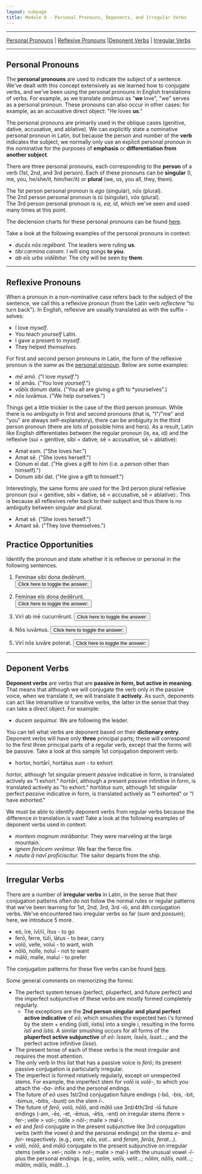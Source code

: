 ```yaml
---
layout: subpage
title: Module 8 - Personal Pronouns, Deponents, and Irregular Verbs
---
```


***

[Personal Pronouns](#personal-pronouns) \| [Reflexive Pronouns](#reflexive-pronouns) \|[Deponent Verbs](#deponent-verbs) \| [Irregular Verbs](#irregular-verbs)

***

## Personal Pronouns

The **personal pronouns** are used to indicate the subject of a sentence. We've dealt with this concept extensively as we learned how to conjugate verbs, and we've been using the personal pronouns in English translations of verbs. For example, as we translate *amāmus* as "**we** love", "we" serves as a personal pronoun. These pronouns can also occur in other cases: for example, as an accusative direct object: "He loves **us**."

The personal pronouns are primarily used in the oblique cases (genitive, dative, accusative, and ablative). We can explicitly state a nominative personal pronoun in Latin, but because the person and number of the **verb** indicates the subject, we normally only use an explicit personal pronoun in the nominative for the purposes of **emphasis** or **differentiation from another subject**.

There are three personal pronouns, each corresponding to the **person** of a verb (1st, 2nd, and 3rd person). Each of these pronouns can be **singular** (I, me, you, he/she/it, him/her/it) or **plural** (we, us, you all, they, them).

The 1st person personal pronoun is *ego* (singular), *nōs* (plural).  
The 2nd person personal pronoun is *tū* (singular), *vōs* (plural).  
The 3rd person personal pronoun is *is, ea, id*, which we've seen and used many times at this point.

The declension charts for these personal pronouns can be found [here](../../charts/0-pronoun-master/#personal).

Take a look at the following examples of the personal pronouns in context:

- *ducēs nōs regēbant.* The leaders were ruling **us**.
- *tibi carmina canam.* I will sing songs **to you**.
- *ab eīs urbs vidēbitur.* The city will be seen by **them**.

***

## Reflexive Pronouns

When a pronoun in a non-nominative case refers back to the subject of the sentence, we call this a reflexive pronoun (from the Latin verb *reflectere* "to turn back"). In English, reflexive are usually translated as with the suffix -selves:

- I love *myself*.
- You teach *yourself* Latin.
- I gave a present to *myself*.
- They helped *themselves*.

For first and second person pronouns in Latin, the form of the reflexive pronoun is the *same* as the [personal pronoun](https://dlibatique.github.io/LATN101-F19/notes/8-pers-pron-dep-irreg/#personal-pronouns). Below are some examples:

- *mē* amō. ("I love *myself*.")
- *tē* amās. ("You love *yourself*.")
- *vōbīs* donum datis. ("You all are giving a gift to *yourselves".)
- *nōs* īuvāmus. ("We help ourselves.")

Things get a little trickier in the case of the third person pronoun. While there is no ambiguity in first and second pronouns (that is, "I"/"me" and "you" are always self-explanatory), there can be ambiguity in the third person pronoun (there are lots of possible hims and hers). As a result, Latin like English differentiates between the regular pronoun (is, ea, id) and the reflexive (sui = genitive, sibi = dative, sē = accusative, sē = ablative):

- Amat eam. ("She loves her.")
- Amat sē. ("She loves herself.")
- Donum eī dat. ("He gives a gift to him (i.e. a person other than himself).")
- Donum sibi dat. ("He give a gift to himself.")

Interestingly, the same forms are used for the 3rd person plural reflexive pronoun (sui = genitive, sibi = dative, sē = accusative, sē = ablative):. This is because all reflexives refer back to their subject and thus there is no ambiguity between singular and plural.

- Amat sē. ("She loves herself.")
- Amant sē. ("They love themselves.")

## Practice Opportunities

Identify the pronoun and state whether it is reflexive or personal in the following sentences.

1. Feminae sibi dona dedērunt.  
<button onclick="toggleDisplay('prac1')">Click here to toggle the answer:</button> <span style="display: none;" id="prac1">sibi; reflexive</span>

2. Feminae eīs dona dedērunt.  
<button onclick="toggleDisplay('prac2')">Click here to toggle the answer:</button> <span style="display: none;" id="prac2">eīs; personal</span>

3. Virī ab mē cucurrērunt. <button onclick="toggleDisplay('prac3')">Click here to toggle the answer:</button> <span style="display: none;" id="prac3">mē; personal</span>

4. Nōs iuvāmus. <button onclick="toggleDisplay('prac4')">Click here to toggle the answer:</button> <span style="display: none;" id="prac4">nōs; reflexive</span>

5. Virī nōs iuvāre poterat. <button onclick="toggleDisplay('prac5')">Click here to toggle the answer:</button> <span style="display: none;" id="prac5">nōs; personal</span>

***

## Deponent Verbs

**Deponent verbs** are verbs that are **passive in form, but active in meaning**. That means that although we will conjugate the verb only in the passive voice, when we translate it, we will translate it **actively**. As such, deponents can act like intransitive or transitive verbs, the latter in the sense that they can take a direct object. For example:

- *ducem sequimur.* We are following the leader.

You can tell what verbs are deponent based on their **dictionary entry**. Deponent verbs will have only **three** principal parts; these will correspond to the first three principal parts of a regular verb, except that the forms will be passive. Take a look at this sample 1st conjugation deponent verb:

- hortor, hortārī, hortātus sum - to exhort

*hortor*, although 1st singular present *passive* indicative in form, is translated actively as "I exhort." *hortārī*, although a present *passive* infinitive in form, is translated actively as "to exhort." *hortātus sum*, although 1st singular perfect *passive* indicative in form, is translated actively as "I exhorted" or "I have exhorted."

We must be able to identify deponent verbs from regular verbs because the difference in translation is vast! Take a look at the following examples of deponent verbs used in context:

- *montem magnum mirābantur.* They were marveling at the large mountain.
- *ignem ferōcem verēmur.* We fear the fierce fire.
- *nauta ā navī proficiscitur.* The sailor departs from the ship.

***

## Irregular Verbs

There are a number of **irregular verbs** in Latin, in the sense that their conjugation patterns often do not follow the normal rules or regular patterns that we've been learning for 1st, 2nd, 3rd, 3rd -iō, and 4th conjugation verbs. We've encountered two irregular verbs so far (*sum* and *possum*); here, we introduce 5 more.

- eō, īre, īvī/iī, ītus - to go
- ferō, ferre, tūlī, lātus - to bear, carry
- volō, velle, voluī - to want, wish
- nōlō, nolle, noluī - not to want
- mālō, malle, maluī - to prefer

The conjugation patterns for these five verbs can be found [here](../../charts/0-irreg-verb-master).

Some general comments on memorizing the forms:
- The perfect system tenses (perfect, pluperfect, and future perfect) and the imperfect subjunctive of these verbs are mostly formed completely regularly.
  - The exceptions are the **2nd person singular and plural perfect active indicative** of *eō*, which smushes the expected two i's formed by the stem + ending (iistī, iistis) into a single i, resulting in the forms *īstī* and *īstis*. A similar smushing occurs for all forms of the **pluperfect active subjunctive** of *eō*: *īssem, īssēs, īsset...*; and the perfect active infinitive (*īsse*).
- The present tense of each of these verbs is the most irregular and requires the most attention.
- The only verb in this list that has a passive voice is *ferō*; its present passive conjugation is particularly irregular.
- The imperfect is formed relatively regularly, except on unexpected stems. For example, the imperfect stem for *volō* is *volē-*, to which you attach the *-ba-* infix and the personal endings.
- The future of *eō* uses 1st/2nd conjugation future endings (-bō, -bis, -bit, -bimus, -bitis, -bunt) on the stem *ī-*.
- The future of *ferō*, *volō*, *nōlō*, and *mālō* use 3rd/4th/3rd -iō future endings (-am, -ēs, -et, -ēmus, -ētis, -ent) on irregular stems (ferre > fer-; velle > vol-; nōlle > nōl-; malle > mal-).
- *eō* and *ferō* conjugate in the present subjunctive like 3rd conjugation verbs (with the vowel *ā* and the personal endings) on the stems *e-* and *fer-* respectively. (e.g., *eam, eās, eat...* and *feram, ferās, ferat...*).
- *volō*, *nōlō*, and *mālō* conjugate in the present subjunctive on irregular stems (velle > vel-; nolle > nol-; malle > mal-) with the unusual vowel *-ī-* plus the personal endings. (e.g., *velim, velīs, velit...*; *nōlim, nōlīs, nolit...*; *mālim, mālīs, mālit...*).
